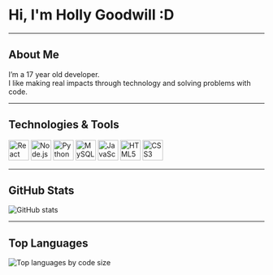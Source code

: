 # Hi, I'm Holly Goodwill :D

---

## About Me

I’m a 17 year old developer.  
I like making real impacts through technology and solving problems with code.

---

## Technologies & Tools

<p>
  <img src="https://cdn.jsdelivr.net/gh/devicons/devicon/icons/react/react-original.svg" width="40" alt="React Native" />
  <img src="https://cdn.jsdelivr.net/gh/devicons/devicon/icons/nodejs/nodejs-original.svg" width="40" alt="Node.js" />
  <img src="https://cdn.jsdelivr.net/gh/devicons/devicon/icons/python/python-original.svg" width="40" alt="Python" />
  <img src="https://cdn.jsdelivr.net/gh/devicons/devicon/icons/mysql/mysql-original.svg" width="40" alt="MySQL" />
  <img src="https://cdn.jsdelivr.net/gh/devicons/devicon/icons/javascript/javascript-original.svg" width="40" alt="JavaScript" />
  <img src="https://cdn.jsdelivr.net/gh/devicons/devicon/icons/html5/html5-original.svg" width="40" alt="HTML5" />
  <img src="https://cdn.jsdelivr.net/gh/devicons/devicon/icons/css3/css3-original.svg" width="40" alt="CSS3" />
</p>

---

## GitHub Stats

<img src="https://github-readme-stats.vercel.app/api?username=HoGoodDev&show_icons=true&theme=pink&title_color=ff66cc&icon_color=ff66cc&text_color=ff99cc&bg_color=fff0f6" alt="GitHub stats" />

---

## Top Languages

<img src="https://github-readme-stats.vercel.app/api/top-langs/?username=HoGoodDev&langs_count=10&layout=compact&theme=pink&title_color=ff66cc&icon_color=ff66cc&text_color=ff99cc&bg_color=fff0f6" alt="Top languages by code size" />
